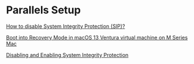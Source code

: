 # Parallels Setup

[How to disable System Integrity Protection (SIP)?](https://forum.parallels.com/threads/how-to-disable-system-integrity-protection-sip.339840/)

[Boot into Recovery Mode in macOS 13 Ventura virtual machine on M Series Mac](https://kb.parallels.com/129232?_ga=2.137369392.1850432173.1728589738-26700323.1728589736&_gl=1*za4wup*_gcl_au*MTkyODczMDQ5NS4xNzI4NTg5NzM2*_ga*MjY3MDAzMjMuMTcyODU4OTczNg..*_ga_CEVYC7924W*MTcyODU4OTczNS4xLjEuMTcyODU4OTc0Mi41My4wLjA.)

[Disabling and Enabling System Integrity Protection](https://developer.apple.com/documentation/security/disabling-and-enabling-system-integrity-protection)
